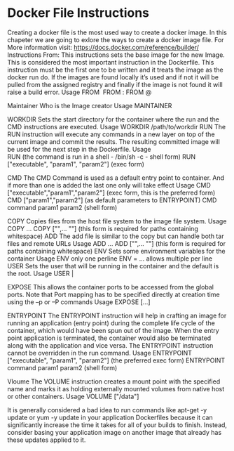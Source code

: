 # Docker File Instructions
Creating a docker file is the most used way to create a docker image.
In this chapeter we are going to exlore the ways to create a docker image file.
For More information visit: https://docs.docker.com/reference/builder/ 
Instructions
From:
This instructions sets the base image for the new Image. This is considered the most important instruction in the Dockerfile. This instruction must be the first one to be written and it treats the image as the docker run do. If the images are found locally it’s used and if not it will be pulled from the assigned registry and finally if the image is not found it will raise a build error.
Usage
 	FROM <image>
 	FROM <image>:<tag>
 	FROM <image>@<digest>

Maintainer
Who is the Image creator
Usage
MAINTAINER <Name>

WORKDIR
Sets the start directory for the container where the run and the CMD instructions are executed.
Usage
WORKDIR /path/to/workdir
RUN
The RUN instruction will execute any commands in a new layer on top of the current image and commit the results. The resulting committed image will be used for the next step in the Dockerfile.
Usage	
 	RUN <command> (the command is run in a shell - /bin/sh -c - shell form)
 	RUN ["executable", "param1", "param2"] (exec form)

CMD
The CMD Command is used as a default entry point to container. And if more than one is added the last one only will take effect
Usage
 	CMD ["executable","param1","param2"] (exec form, this is the preferred form)
 	CMD ["param1","param2"] (as default parameters to ENTRYPOINT)
 	CMD command param1 param2 (shell form)

COPY
Copies files from the host file system to the image file system. 
Usage
 	COPY <src>... <dest>
 	COPY ["<src>",... "<dest>"] (this form is required for paths containing whitespace)
ADD
The add file is similar to the copy but can handle both tar files and remote URLs
Usage
 	ADD <src>... <dest>
 	ADD ["<src>",... "<dest>"] (this form is required for paths containing whitespace)
ENV
Sets some environment variables for the container
Usage
 	ENV <key> <value> only one perline 
 	ENV <key>=<value> ... allows multiple per line
USER
Sets the user that will be running in the container and the default is the root.
Usage
USER <UID>|<UName>

EXPOSE
This allows the container ports to be accessed from the global ports. Note that Port mapping has to be specified directly at creation time using the –p or –P commands
Usage
EXPOSE <port> [<port>...]

ENTRYPOINT
The ENTRYPOINT instruction will help in crafting an image for running an application (entry point) during the complete life cycle of the container, which would have been spun out of the image. When the entry point application is terminated, the container would also be terminated along with the application and vice versa.
The ENTRYPOINT instruction cannot be overridden in the run command.
Usage
 	ENTRYPOINT ["executable", "param1", "param2"] (the preferred exec form)
 	ENTRYPOINT command param1 param2 (shell form)

Vloume
The VOLUME instruction creates a mount point with the specified name and marks it as holding externally mounted volumes from native host or other containers. 
Usage
VOLUME ["/data"]

It is generally considered a bad idea to run commands like apt-get -y update or yum -y update in your application Dockerfiles because it can significantly increase the time it takes for all of your builds to finish. Instead, consider basing your application image on another image that already has these updates applied to it.
